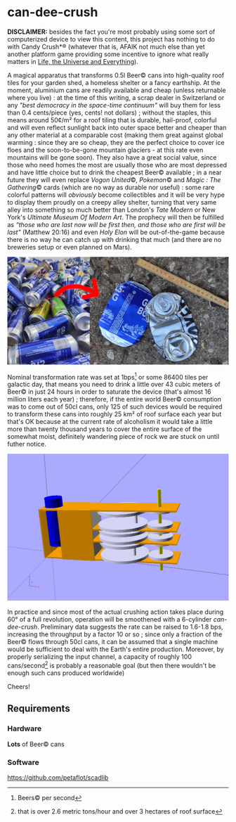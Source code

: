 # can-dee-crush

**DISCLAIMER:** besides the fact you're most probably using some sort of
computerized device to view this content, this project has nothing to do with
Candy Crush*® (whatever that is, AFAIK not much else than yet another platform
game providing some incentive to ignore what really matters in [Life, the
Universe and Everything](https://www.h2g2.com/edited_entry/A550955)).

A magical apparatus that transforms 0.5l Beer© cans into high-quality roof
tiles for your garden shed, a homeless shelter or a fancy earthship. At the
moment, aluminium cans are readily available and cheap (unless returnable where
you live) : at the time of this writing, a scrap dealer in Switzerland or any
*"best democracy in the space-time continuum"* will buy them for less than 0.4
cents/piece (yes, cents! not dollars) ; without the staples, this means around
50¢/m² for a roof tiling that is durable, hail-proof, colorful and will even
reflect sunlight back into outer space better and cheaper than any other
material at a comparable cost (making them great against global warming : since
they are so cheap, they are the perfect choice to cover ice floes and the
soon-to-be-gone mountain glaciers - at this rate even mountains will be gone
soon). They also have a great social value, since those who need homes the most
are usually those who are most depressed and have little choice but to drink
the cheapest Beer© available ; in a near future they will even replace *Vogon
United*©, *Pokemon*© and *Magic : The Gathering*© cards (which are no way as
durable nor useful) : some rare colorful patterns will *obviously* become
collectibles and it will be very hype to display them proudly on a creepy alley
shelter, turning that very same alley into something so much better than
London's *Tate Modern* or New York's *Ultimate Museum Of Modern Art*. The
prophecy will then be fulfilled as *“those who are last now will be first then,
and those who are first will be last”* (Matthew 20:16) and even *Holy Elon*
will be out-of-the-game because there is no way he can catch up with drinking
that much (and there are no breweries setup or even planned on Mars).

![before-after](cans.jpg)

Nominal transformation rate was set at 1bps[^bps] or some 86400 tiles per
galactic day, that means you need to drink a little over 43 cubic meters of
Beer© in just 24 hours in order to saturate the device (that's almost 16 million
liters each year) ; therefore, if the entire world Beer© consumption was to come
out of 50cl cans, only 125 of such devices would be required to transform these
cans into roughly 25 km² of roof surface each year but that's OK because at the
current rate of alcoholism it would take a little more than twenty thousand
years to cover the entire surface of the somewhat moist, definitely wandering
piece of rock we are stuck on until futher notice.

![can-dee-crush](can-dee-crush.png)

In practice and since most of the actual crushing action takes place during 60°
of a full revolution, operation will be smoothened with a 6-cylinder
*can-dee-crush*. Preliminary data suggests the rate can be raised to 1.6-1.8
bps, increasing the throughput by a factor 10 or so ; since only a fraction of
the Beer© flows through 50cl cans, it can be assumed that a single machine would
be sufficient to deal with the Earth's entire production. Moreover, by properly
serializing the input channel, a capacity of roughly 100 cans/second[^100] is
probably a reasonable goal (but then there wouldn't be enough such cans
produced worldwide)


Cheers!

[^bps]: Beers© per second
[^100]: that is over 2.6 metric tons/hour and over 3 hectares of roof surface

## Requirements

### Hardware

**Lots** of Beer© cans


### Software

https://github.com/petaflot/scadlib
